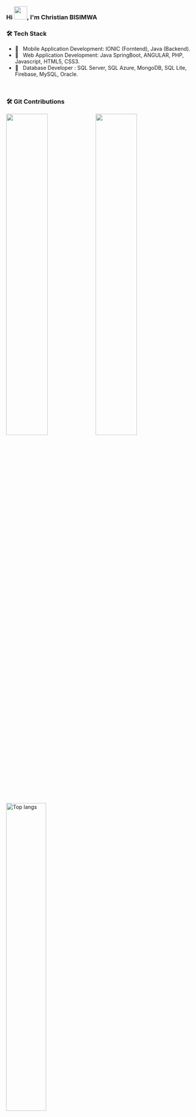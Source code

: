 ### Hi <img src="https://media.giphy.com/media/hvRJCLFzcasrR4ia7z/giphy.gif" width="35">, I'm Christian BISIMWA

<h3>🛠 Tech Stack</h3>

- 💼 &nbsp; Mobile Application Development: IONIC (Forntend), Java (Backend).
- 💼 &nbsp; Web Application Development: Java SpringBoot, ANGULAR, PHP, Javascript, HTML5, CSS3.
- 💼 &nbsp; Database Developer : SQL Server, SQL Azure, MongoDB, SQL Lite, Firebase, MySQL, Oracle.
<br/>
<h3><align=center>🛠 Git Contributions</h3>
<img align="left" width="47%" src="https://github-readme-stats.vercel.app/api?username=chrisbisimwa&theme=tokyonight" />
<img align="letf" width="47%" src="https://github-readme-stats.vercel.app/api/top-langs/?username=chrisbisimwa&theme=tokyonight&layout=compact" />
<br/>

<p>
  <img
    width="46%"
    alt="Top langs"
    src="https://github-readme-streak-stats.herokuapp.com/?user=chrisbisimwa&theme=black-ice&hide_border=true&stroke=0000&background=060A0CD0"/>
</p> 
  
<br/>
  
<br/>
<p align="center">
  <img
    align="center"
    width="100%"
    alt="GitHub Streak Stats"
    src="https://github-profile-trophy.vercel.app/?username=chrisbisimwa&theme=onedark"
  />
 </p>


<img src="https://activity-graph.herokuapp.com/graph?username=chrisbisimwa&bg_color=0D1117&color=5BCDEC&line=5BCDEC&point=FFFFFF&area=true&hide_border=true" alt="chrisbisimwa" />
<br/>
<br/>

  <img src="https://komarev.com/ghpvc/?username=chrisbisimwa&label=PROFILE+VIEWS" alt="chrisbisimwa" />
 
